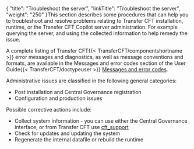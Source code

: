 {
    "title": "Troubleshoot the server",
    "linkTitle": "Troubleshoot the server",
    "weight": "250"
}This section describes some procedures that can help you to troubleshoot and resolve problems relating to Transfer CFT installation, runtime, or the Transfer CFT Copilot server administration. For example querying the server, and using the collected information to help remedy the issue.

A complete listing of Transfer CFT{{< TransferCFT/componentshortname  >}} error messages and diagnostics, as well as message conventions and formats, are available in the Messages and error codes section of the User Guide{{< TransferCFT/doctypeuser  >}} [](../messages_and_error_codes_start_here) [Messages and error codes](../messages_and_error_codes_start_here).

Administrative issues are classified in the following general categories:

- Post installation and Central Governance registration
- Configuration and production issues

Possible corrective actions include:

- Collect system information - you can use either the Central Governance interface, or from Transfer CFT use [cft\_support](../../cft_intro_install/unix_install_start_here/troubleshoot_registration/support_tools)
- Check for updates and updating the system
- Regenerate the internal datafile or rebuild the runtime
